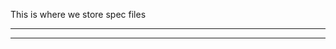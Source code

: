 This is where we store spec files
*********************************
*********************************